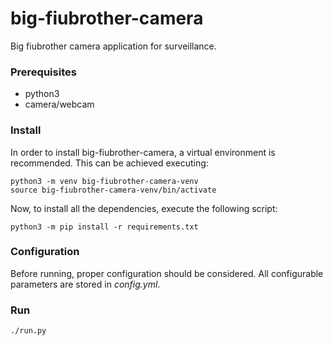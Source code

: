 # big-fiubrother-camera

Big fiubrother camera application for surveillance. 

### Prerequisites

- python3
- camera/webcam

### Install

In order to install big-fiubrother-camera, a virtual environment is recommended. This can be achieved executing:

```
python3 -m venv big-fiubrother-camera-venv
source big-fiubrother-camera-venv/bin/activate
```
Now, to install all the dependencies, execute the following script: 

```
python3 -m pip install -r requirements.txt
```

### Configuration

Before running, proper configuration should be considered. All configurable parameters are stored in *config.yml*.

### Run

```
./run.py
```
